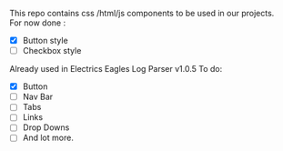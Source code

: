 This repo contains css /html/js components to be used in our projects. \
For now done : 
- [x] Button style
- [ ] Checkbox style

Already used in Electrics Eagles Log Parser v1.0.5
To do: 
- [x] Button
- [ ] Nav Bar
- [ ] Tabs 
- [ ] Links 
- [ ] Drop Downs
- [ ] And lot more.

